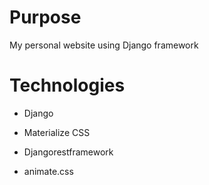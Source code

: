 # Purpose

My personal website using Django framework


# Technologies

- Django

- Materialize CSS

- Djangorestframework

- animate.css

